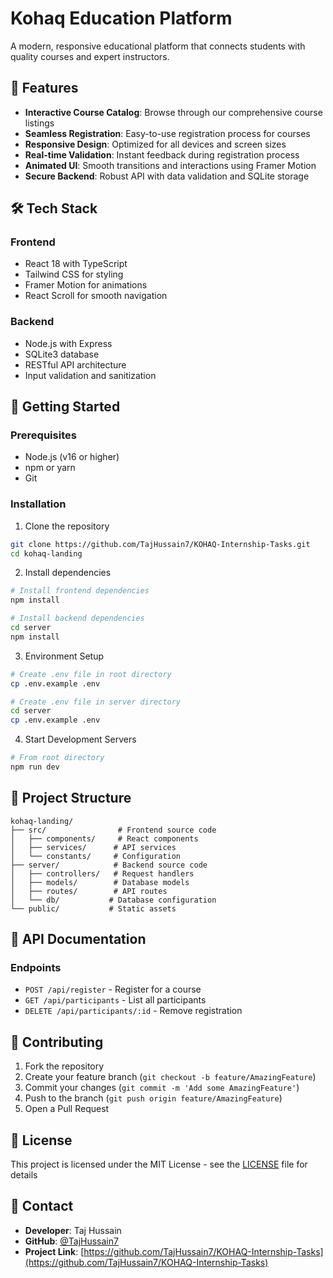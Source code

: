 # Kohaq Education Platform

A modern, responsive educational platform that connects students with quality courses and expert instructors.

## 🚀 Features

- **Interactive Course Catalog**: Browse through our comprehensive course listings
- **Seamless Registration**: Easy-to-use registration process for courses
- **Responsive Design**: Optimized for all devices and screen sizes
- **Real-time Validation**: Instant feedback during registration process
- **Animated UI**: Smooth transitions and interactions using Framer Motion
- **Secure Backend**: Robust API with data validation and SQLite storage

## 🛠️ Tech Stack

### Frontend

- React 18 with TypeScript
- Tailwind CSS for styling
- Framer Motion for animations
- React Scroll for smooth navigation

### Backend

- Node.js with Express
- SQLite3 database
- RESTful API architecture
- Input validation and sanitization

## 🚦 Getting Started

### Prerequisites

- Node.js (v16 or higher)
- npm or yarn
- Git

### Installation

1. Clone the repository

```bash
git clone https://github.com/TajHussain7/KOHAQ-Internship-Tasks.git
cd kohaq-landing
```

2. Install dependencies

```bash
# Install frontend dependencies
npm install

# Install backend dependencies
cd server
npm install
```

3. Environment Setup

```bash
# Create .env file in root directory
cp .env.example .env

# Create .env file in server directory
cd server
cp .env.example .env
```

4. Start Development Servers

```bash
# From root directory
npm run dev
```

## 📖 Project Structure

```
kohaq-landing/
├── src/                # Frontend source code
│   ├── components/     # React components
│   ├── services/      # API services
│   └── constants/     # Configuration
├── server/            # Backend source code
│   ├── controllers/   # Request handlers
│   ├── models/        # Database models
│   ├── routes/        # API routes
│   └── db/           # Database configuration
└── public/           # Static assets
```

## 📝 API Documentation

### Endpoints

- `POST /api/register` - Register for a course
- `GET /api/participants` - List all participants
- `DELETE /api/participants/:id` - Remove registration

## 🤝 Contributing

1. Fork the repository
2. Create your feature branch (`git checkout -b feature/AmazingFeature`)
3. Commit your changes (`git commit -m 'Add some AmazingFeature'`)
4. Push to the branch (`git push origin feature/AmazingFeature`)
5. Open a Pull Request

## 📄 License

This project is licensed under the MIT License - see the [LICENSE](LICENSE) file for details

## 👥 Contact

- **Developer**: Taj Hussain
- **GitHub**: [@TajHussain7](https://github.com/TajHussain7)
- **Project Link**: [https://github.com/TajHussain7/KOHAQ-Internship-Tasks](https://github.com/TajHussain7/KOHAQ-Internship-Tasks)
